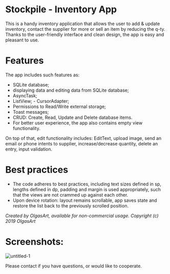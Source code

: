 Stockpile - Inventory App 
=================================== 
This is a handy inventory application that allows the user to add & update inventory, contact the supplier for more or sell an item by reducing the q-ty. 
Thanks to the user-friendly interface and clean design, the app is easy and pleasant to use.

Features
===================================
The app includes such features as: 
- SQLite database; 
- displaying data and editing data from SQLite database; 
- AsyncTask; 
- ListView; - CursorAdapter; 
- Permissions to Read/Write external storage; 
- Toast messages; 
- CRUD: Create, Read, Update and Delete database items.
- For better user experience, the app also contains empty view functionality.

On top of that, edit functionality includes: 
EditText, upload image, send an email or phone intents to supplier, increase/decrease quantity, delete an entry, input validation.

Best practices
===================================
- The code adheres to best practices, including text sizes defined in sp, lengths defined in dp, padding and margin is used appropriately, such that the views are not crammed up against each other.
- Upon device rotation: layout remains scrollable, app saves state and restore the list back to the previously scrolled position.


_Created by OlgasArt, available for non-commercial usage.
Copyright (c) 2019 OlgasArt_

Screenshots:
===================================
![untitled-1](https://user-images.githubusercontent.com/42648724/53729918-c7c2b480-3e76-11e9-91cb-113943761dfe.jpg)

Please contact if you have questions, or would like to cooperate.

